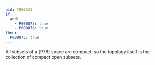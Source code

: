 ```yaml
---
uid: T000521
if:
  and:
    - P000073: true
    - P000078: true
then:
  P000075: true
---
```

All subsets of a {P78} space are compact, so the topology itself is the collection of compact open subsets.
